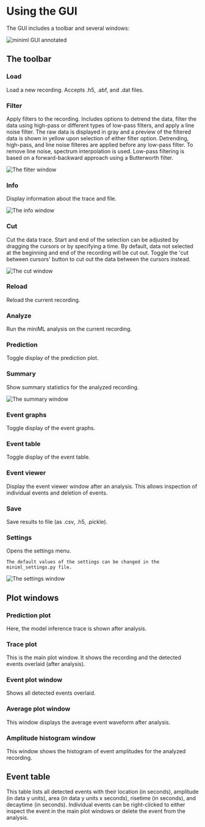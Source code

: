 # Using the GUI

The GUI includes a toolbar and several windows:

![miniml GUI annotated](../images/GUI_annotated.svg "miniML GUI")

## The toolbar

### Load

Load a new recording. Accepts .h5, .abf, and .dat files.

### Filter

Apply filters to the recording. Includes options to detrend the data, filter the data using high-pass or different types of low-pass filters, and apply a line noise filter. The raw data is displayed in gray and a preview of the filtered data is shown in yellow upon selection of either filter option. Detrending, high-pass, and line noise filteres are applied before any low-pass filter.
To remove line noise, spectrum interpolation is used. Low-pass filtering is based on a forward-backward approach using a Butterworth filter.

![The filter window](../images/GUI_filter.png "miniML Filter")

### Info

Display information about the trace and file.

![The info window](../images/GUI_info.png "miniML File Info")

### Cut

Cut the data trace. Start and end of the selection can be adjusted by dragging the cursors or by specifying a time. By default, data not selected at the beginning and end of the recording will be cut out. Toggle the 'cut between cursors' button to cut out the data between the cursors instead.

![The cut window](../images/GUI_cut.png "miniML File Info")

### Reload

Reload the current recording.

### Analyze

Run the miniML analysis on the current recording.

### Prediction

Toggle display of the prediction plot.

### Summary

Show summary statistics for the analyzed recording.

![The summary window](../images/GUI_summary.png "Analysis summary")

### Event graphs

Toggle display of the event graphs.

### Event table

Toggle display of the event table.

### Event viewer

Display the event viewer window after an analysis. This allows inspection of individual events and deletion of events.

### Save

Save results to file (as .csv, .h5, .pickle).

### Settings

Opens the settings menu.

```{tip}
The default values of the settings can be changed in the miniml_settings.py file.
```

![The settings window](../images/GUI_settings.png "miniML Settings")



## Plot windows

### Prediction plot

Here, the model inference trace is shown after analysis.

### Trace plot

This is the main plot window. It shows the recording and the detected events overlaid (after analysis).

### Event plot window

Shows all detected events overlaid.

### Average plot window

This window displays the average event waveform after analysis.

### Amplitude histogram window

This window shows the histogram of event amplitudes for the analyzed recording.

## Event table

This table lists all detected events with their location (in seconds), amplitude (in data y units), area (in data y units x seconds), risetime (in seconds), and decaytime (in seconds). Individual events can be right-clicked to either inspect the event in the main plot windows or delete the event from the analysis.
